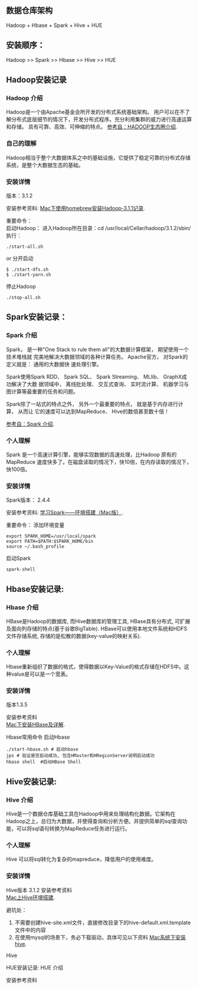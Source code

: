 ## 数据仓库架构
Hadoop + Hbase + Spark + Hive + HUE
## 安装顺序：
Hadoop >> Spark >> Hbase >> Hive >>  HUE 

## Hadoop安装记录
### Hadoop 介绍

Hadoop是一个由Apache基金会所开发的分布式系统基础架构。
用户可以在不了解分布式底层细节的情况下，开发分布式程序。充分利用集群的威力进行高速运算和存储。
具有可靠、高效、可伸缩的特点。  [参考自：HADOOP生态圈介绍](https://www.cnblogs.com/hanzhi/articles/8969109.html "HADOOP生态圈介绍").

### 自己的理解
Hadoop相当于整个大数据体系之中的基础设施，它提供了稳定可靠的分布式存储系统，是整个大数据生态的基础。

### 安装详情
版本：3.1.2

安装参考资料:
[Mac下使用homebrew安装Hadoop-3.1.1记录](https://www.jianshu.com/p/3859f57aa545 "Mac下使用homebrew安装Hadoop-3.1.1记录"). 

重要命令：<br>
启动Hadoop：
进入Hadoop所在目录：cd /usr/local/Cellar/hadoop/3.1.2/sbin/ <br>
执行：
~~~
./start-all.sh
~~~

or 分开启动
~~~
$ ./start-dfs.sh
$ ./start-yarn.sh
~~~

停止Hadoop
~~~
./stop-all.sh
~~~

## Spark安装记录：
### Spark 介绍

Spark， 是一种"One Stack to rule them all"的大数据计算框架， 期望使用一个技术堆栈就 完美地解决大数据领域的各种计算任务。 Apache官方， 对Spark的定义就是： 通用的大数据快 速处理引擎。

Spark使用Spark RDD、 Spark SQL、 Spark Streaming、 MLlib、 GraphX成功解决了大数 据领域中， 离线批处理、 交互式查询、 实时流计算、 机器学习与图计算等最重要的任务和问题。

Spark除了一站式的特点之外， 另外一个最重要的特点， 就是基于内存进行计算， 从而让 它的速度可以达到MapReduce、 Hive的数倍甚至数十倍！

 [参考自：Spark 介绍](https://www.cnblogs.com/liuwei6/p/6587467.html "Spark 介绍").

### 个人理解
Spark 是一个高速计算引擎，能够实现数据的高速处理，比Hadoop 原有的MapReduce 速度快多了。在磁盘读取的情况下，快10倍，在内存读取的情况下，快100倍。

### 安装详情

Spark版本： 2.4.4

安装参考资料:
[学习Spark——环境搭建（Mac版）](https://www.cnblogs.com/bigdataZJ/p/hellospark.html "学习Spark——环境搭建（Mac版）"). 

重要命令：
添加环境变量
~~~
export SPARK_HOME=/usr/local/spark
export PATH=$PATH:$SPARK_HOME/bin
source ~/.bash_profile
~~~

启动Spark
~~~
spark-shell
~~~

## Hbase安装记录:
### Hbase 介绍
HBase是Hadoop的数据库, 而Hive数据库的管理工具, HBase具有分布式, 可扩展及面向列存储的特点(基于谷歌BigTable). HBase可以使用本地文件系统和HDFS文件存储系统, 存储的是松散的数据(key-value的映射关系).

### 个人理解
Hbase重新组织了数据的格式，使得数据以Key-Value的格式存储在HDFS中。这种value是可以是一个宽表。

### 安装详情

版本1.3.5

安装参考资料<br>
[Mac下安装HBase及详解](https://www.jianshu.com/p/510e1d599123 "Mac下安装HBase及详解"). 

Hbase常用命令
启动Hbase
~~~
./start-hbase.sh # 启动hbase
jps # 验证是否启动成功, 包含HMaster和HRegionServer说明启动成功
hbase shell  #启动HBase Shell
~~~

## Hive安装记录:

### Hive 介绍
Hive是一个数据仓库基础工具在Hadoop中用来处理结构化数据。它架构在Hadoop之上，总归为大数据，并使得查询和分析方便。并提供简单的sql查询功能，可以将sql语句转换为MapReduce任务进行运行。<br>

### 个人理解
Hive 可以将sql转化为复杂的mapreduce，降低用户的使用难度。

### 安装详情

Hive版本 3.1.2
安装参考资料<br>
[Mac上Hive环境搭建](https://www.cnblogs.com/micrari/p/7067968.html "Mac上Hive环境搭建"). 

避坑处：<br>
1. 不需要创建hive-site.xml文件，直接修改目录下的hive-default.xml.template文件中的内容
2. 在使用mysql的场景下，务必下载驱动，具体可见以下资料 [Mac系统下安装hive](https://blog.csdn.net/zx1245773445/article/details/86221660 "Mac系统下安装hive"). 

Hive


HUE安装记录:
HUE 介绍

安装参考资料